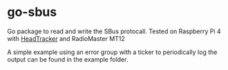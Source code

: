 # go-sbus
Go package to read and write the SBus protocall.  Tested on Raspberry Pi 4 with [HeadTracker](https://headtracker.gitbook.io/head-tracker/) and RadioMaster MT12

A simple example using an error group with a ticker to periodically log the output can be found in the example folder.
